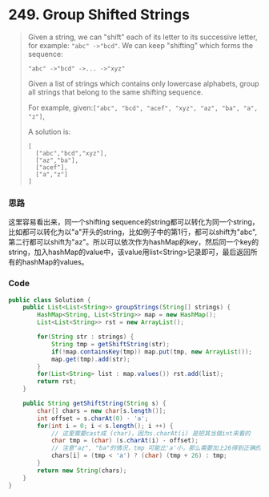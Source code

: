# 249. Group Shifted Strings

> Given a string, we can "shift" each of its letter to its successive letter, for example: `"abc" ->"bcd"`. We can keep "shifting" which forms the sequence:
>
> ```
> "abc" ->"bcd" ->... ->"xyz"
> ```
>
> Given a list of strings which contains only lowercase alphabets, group all strings that belong to the same shifting sequence.
>
> For example, given:`["abc", "bcd", "acef", "xyz", "az", "ba", "a", "z"]`,
>
> A solution is:
>
> ```
> [
>   ["abc","bcd","xyz"],
>   ["az","ba"],
>   ["acef"],
>   ["a","z"]
> ]
> ```

### 思路

这里容易看出来，同一个shifting sequence的string都可以转化为同一个string，比如都可以转化为以"a"开头的string，比如例子中的第1行，都可以shift为"abc", 第二行都可以shift为"az"。所以可以依次作为hashMap的key，然后同一个key的string，加入hashMap的value中，该value用list&lt;String&gt;记录即可，最后返回所有的hashMap的values。

### Code

```java
public class Solution {
    public List<List<String>> groupStrings(String[] strings) {
        HashMap<String, List<String>> map = new HashMap();
        List<List<String>> rst = new ArrayList();

        for(String str : strings) {
            String tmp = getShiftString(str);
            if(!map.containsKey(tmp)) map.put(tmp, new ArrayList());
            map.get(tmp).add(str);
        }
        for(List<String> list : map.values()) rst.add(list);
        return rst;
    }

    public String getShiftString(String s) {
        char[] chars = new char[s.length()];
        int offset = s.charAt(0) - 'a';
        for(int i = 0; i < s.length(); i ++) {
            // 这里需要cast成 (char)，因为s.charAt(i) 是把其当做int来看的
            char tmp = (char) (s.charAt(i) - offset);
            // 注意"az", "ba"的情况，tmp 可能比'a'小，那么需要加上26得到正确的char
            chars[i] = (tmp < 'a') ? (char) (tmp + 26) : tmp;
        }
        return new String(chars);
    }
}
```



